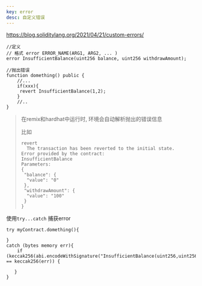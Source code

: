 ```yaml
---
key: error
desc: 自定义错误
---
```




https://blog.soliditylang.org/2021/04/21/custom-errors/





```solidity
//定义
// 格式 error ERROR_NAME(ARG1, ARG2, ... )
error InsufficientBalance(uint256 balance, uint256 withdrawAmount);

//抛出错误
function domething() public {
	//...
	if(xxx){
	 revert InsufficientBalance(1,2);
	}
	//..
}

```



> 在remix和hardhat中运行时, 环境会自动解析抛出的错误信息
>
> 比如
>
> ```
> revert
> 	The transaction has been reverted to the initial state.
> Error provided by the contract:
> InsufficientBalance
> Parameters:
> {
>  "balance": {
>   "value": "0"
>  },
>  "withdrawAmount": {
>   "value": "100"
>  }
> }
> ```
>
> 



使用`try...catch` 捕获error

```solidity
try myContract.domething(){

}
catch (bytes memory err){
	if (keccak256(abi.encodeWithSignature("InsufficientBalance(uint256,uint256)")) == keccak256(err)) {
             
   }
}
```

